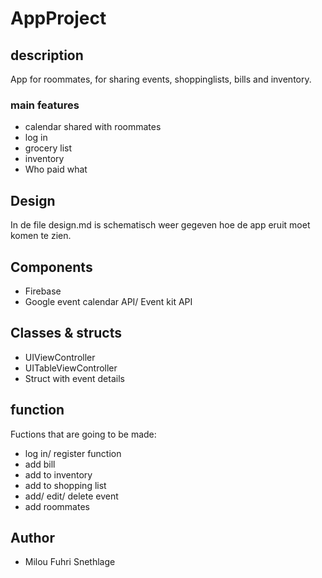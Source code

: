 # AppProject
## description
App for roommates, for sharing events, shoppinglists, bills and inventory.

### main features
* calendar shared with roommates
* log in 
* grocery list
* inventory
* Who paid what

## Design
In de file design.md is schematisch weer gegeven hoe de app eruit moet komen te zien.

## Components
* Firebase
* Google event calendar API/ Event kit API

## Classes & structs
* UIViewController
* UITableViewController
* Struct with event details


## function
Fuctions that are going to be made:
* log in/ register function
* add bill
* add to inventory
* add to shopping list
* add/ edit/ delete event
* add roommates

## Author
* Milou Fuhri Snethlage

